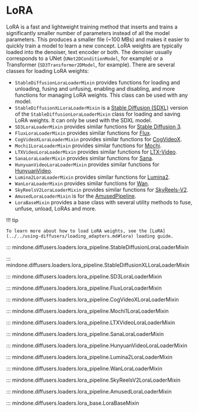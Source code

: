 <!--Copyright 2025 The HuggingFace Team. All rights reserved.

Licensed under the Apache License, Version 2.0 (the "License"); you may not use this file except in compliance with
the License. You may obtain a copy of the License at

http://www.apache.org/licenses/LICENSE-2.0

Unless required by applicable law or agreed to in writing, software distributed under the License is distributed on
an "AS IS" BASIS, WITHOUT WARRANTIES OR CONDITIONS OF ANY KIND, either express or implied. See the License for the
specific language governing permissions and limitations under the License.
-->

# LoRA

LoRA is a fast and lightweight training method that inserts and trains a significantly smaller number of parameters instead of all the model parameters. This produces a smaller file (~100 MBs) and makes it easier to quickly train a model to learn a new concept. LoRA weights are typically loaded into the denoiser, text encoder or both. The denoiser usually corresponds to a UNet (`UNet2DConditionModel`, for example) or a Transformer (`SD3Transformer2DModel`, for example). There are several classes for loading LoRA weights:

- `StableDiffusionLoraLoaderMixin` provides functions for loading and unloading, fusing and unfusing, enabling and disabling, and more functions for managing LoRA weights. This class can be used with any model.
- `StableDiffusionXLLoraLoaderMixin` is a [Stable Diffusion (SDXL)](../../api/pipelines/stable_diffusion/stable_diffusion_xl.md) version of the `StableDiffusionLoraLoaderMixin` class for loading and saving LoRA weights. It can only be used with the SDXL model.
- `SD3LoraLoaderMixin` provides similar functions for [Stable Diffusion 3](../../api/pipelines/stable_diffusion/stable_diffusion_3.md).
- `FluxLoraLoaderMixin` provides similar functions for [Flux](../../api/pipelines/flux.md).
- `CogVideoXLoraLoaderMixin` provides similar functions for [CogVideoX](../../api/pipelines/cogvideox.md).
- `Mochi1LoraLoaderMixin` provides similar functions for [Mochi](../../api/pipelines/mochi.md).
- `LTXVideoLoraLoaderMixin` provides similar functions for [LTX-Video](../../api/pipelines/ltx_video.md).
- `SanaLoraLoaderMixin` provides similar functions for [Sana](../../api/pipelines/sana.md).
- `HunyuanVideoLoraLoaderMixin` provides similar functions for [HunyuanVideo](../../api/pipelines/hunyuan_video.md).
- `Lumina2LoraLoaderMixin` provides similar functions for [Lumina2](../../api/pipelines/lumina2.md).
- `WanLoraLoaderMixin` provides similar functions for [Wan](../../api/pipelines/wan.md).
- `SkyReelsV2LoraLoaderMixin` provides similar functions for [SkyReels-V2](../../api/pipelines/skyreels_v2.md).
- `AmusedLoraLoaderMixin` is for the [AmusedPipeline](../../api/pipelines/amused.md).
- `LoraBaseMixin` provides a base class with several utility methods to fuse, unfuse, unload, LoRAs and more.

!!! tip

    To learn more about how to load LoRA weights, see the [LoRA](../../using-diffusers/loading_adapters.md#lora) loading guide.


::: mindone.diffusers.loaders.lora_pipeline.StableDiffusionLoraLoaderMixin

::: mindone.diffusers.loaders.lora_pipeline.StableDiffusionXLLoraLoaderMixin

::: mindone.diffusers.loaders.lora_pipeline.SD3LoraLoaderMixin

::: mindone.diffusers.loaders.lora_pipeline.FluxLoraLoaderMixin

::: mindone.diffusers.loaders.lora_pipeline.CogVideoXLoraLoaderMixin

::: mindone.diffusers.loaders.lora_pipeline.Mochi1LoraLoaderMixin

::: mindone.diffusers.loaders.lora_pipeline.LTXVideoLoraLoaderMixin

::: mindone.diffusers.loaders.lora_pipeline.SanaLoraLoaderMixin

::: mindone.diffusers.loaders.lora_pipeline.HunyuanVideoLoraLoaderMixin

::: mindone.diffusers.loaders.lora_pipeline.Lumina2LoraLoaderMixin

::: mindone.diffusers.loaders.lora_pipeline.WanLoraLoaderMixin

::: mindone.diffusers.loaders.lora_pipeline.SkyReelsV2LoraLoaderMixin

::: mindone.diffusers.loaders.lora_pipeline.AmusedLoraLoaderMixin

::: mindone.diffusers.loaders.lora_base.LoraBaseMixin
